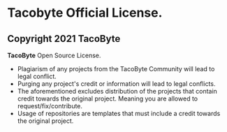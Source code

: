 # Tacobyte Official License.
## Copyright 2021 TacoByte
**TacoByte** Open Source License.
- Plagiarism of any projects from the TacoByte Community will lead to legal conflict.
- Purging any project's credit or information will lead to legal conflicts.
- The aforementioned excludes distribution of the projects that contain credit towards the original project. Meaning you are allowed to request/fix/contribute.
- Usage of repositories are templates that must include a credit towards the original project.
